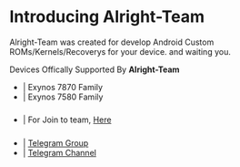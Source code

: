 # Introducing Alright-Team

Alright-Team was created for develop Android Custom ROMs/Kernels/Recoverys for your device. and waiting you.

Devices Offically Supported By **Alright-Team**

- | Exynos 7870 Family
- | Exynos 7580 Family


#####
- | For Join to team, [Here](https://forms.gle/uu8ZGEdJcivXPDnk6)
#####
#####
- | [Telegram Group](https://t.me/alrightteam_chat)
- | [Telegram Channel](https://t.me/alrightteam)
#####

